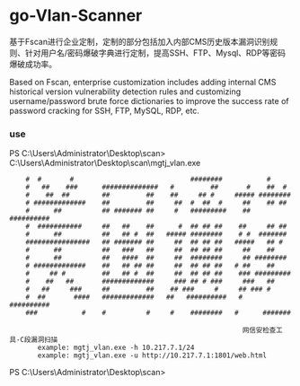 # go-Vlan-Scanner

基于Fscan进行企业定制，定制的部分包括加入内部CMS历史版本漏洞识别规则、针对用户名/密码爆破字典进行定制，提高SSH、FTP、Mysql、RDP等密码爆破成功率。

Based on Fscan, enterprise customization includes adding internal CMS historical version vulnerability detection rules and customizing username/password brute force dictionaries to improve the success rate of password cracking for SSH, FTP, MySQL, RDP, etc.


### use
PS C:\Users\Administrator\Desktop\scan> C:\Users\Administrator\Desktop\scan\mgtj_vlan.exe
```
    #  #       #                             ########           #
    #   ##    ###      ##############   #         ##       #    ##  #
    #    ##  ##        ##         ##    ##     ## #     ##### ########
    # #############    ##         ##     ##  #  ##  #     ##    ## ##
    #      ##          ## ####### ##     #   #########    ## ##########
    #  ###########     ##   ##    ##      #  ## ## ##    ##     ## ##
    #      ##          ##   ## #  ##   ##### ########    # #  #######
    ################   ## ####### ##     ##  ## ## ##   #####   ## #
    #      ##          ##   ###   ##     ##  ## ## ##     ##    ##
    #      ##          ##   ####  ##     ##  ########     ## ########
    # #############    ##   ## ## ##     ##  ## ## ##   # ##    ##
    #     ## #         ##   ## #  ##     ##  ## ## ##    ### #########
    #    ##   ##       #############     ### ## # ###     ###   ##
    #   ##     ###     ##         ##    ## ###     #     ## ### #
    #  ##       ####   #############   ##   ##########   #   ##########
    ###           #    #          #     #    ########   #      #######
```
                                                              网信安检查工具-C段漏洞扫描
           example: mgtj_vlan.exe -h 10.217.7.1/24
           example: mgtj_vlan.exe -u http://10.217.7.1:1801/web.html
PS C:\Users\Administrator\Desktop\scan>
